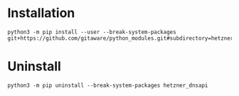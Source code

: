 # Installation
    python3 -m pip install --user --break-system-packages git+https://github.com/gitaware/python_modules.git#subdirectory=hetzner_dnsapi

# Uninstall
    python3 -m pip uninstall --break-system-packages hetzner_dnsapi
